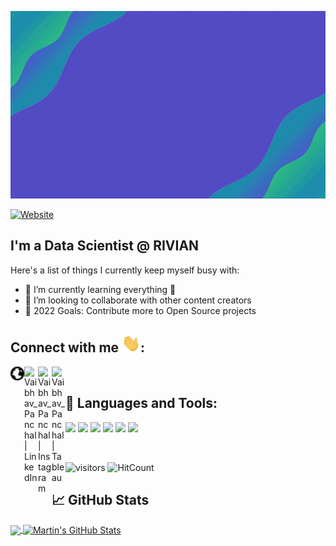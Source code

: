 <p align="center">
  <img width="600" height="300" src="Me.gif">
</p>

[![Website](https://img.shields.io/website?label=DS_Portfolio_Website&style=for-the-badge&url=https://vaibhav1595.github.io/Vaibhav_Portfolio/)](https://vaibhav1595.github.io/Vaibhav_Portfolio/)

## I'm a Data Scientist @ RIVIAN
Here's a list of things I currently keep myself busy with:
- 🌱 I’m currently learning everything 🤣
- 👯 I’m looking to collaborate with other content creators
- 🥅 2022 Goals: Contribute more to Open Source projects

## Connect with me <img src="wave.gif" width="30px">:

[<img align="left" alt="vaibhav1595.github.io/Vaibhav_Portfolio/" width="22px" src="https://raw.githubusercontent.com/iconic/open-iconic/master/svg/globe.svg" />][website]
[<img align="left" alt="Vaibhav_Panchal | LinkedIn" width="22px" src="https://cdn.jsdelivr.net/npm/simple-icons@v3/icons/linkedin.svg" />][linkedin]
[<img align="left" alt="Vaibhav_Panchal | Instagram" width="22px" src="https://cdn.jsdelivr.net/npm/simple-icons@v3/icons/instagram.svg" />][instagram]
[<img align="left" alt="Vaibhav_Panchal | Tableau" width="22px" src="https://cdn.jsdelivr.net/npm/simple-icons@3.11.0/icons/tableau.svg" />][Tableau]

<br />

## 🔧 Languages and Tools:

![](https://img.shields.io/badge/Code-Python-informational?style=flat&logo=python&logoColor=white&color=2bbc8a)
![](https://img.shields.io/badge/Shell-Bash-informational?style=flat&logo=gnu-bash&logoColor=white&color=2bbc8a)
![](https://img.shields.io/badge/Tools-Docker-informational?style=flat&logo=docker&logoColor=white&color=2bbc8a)
![](https://img.shields.io/badge/Code-Jupyter_Notebook-informational?style=flat&logo=jupyter&logoColor=white&color=2bbc8a)
![](https://img.shields.io/badge/Code-HTML-informational?style=flat&logo=HTML5&logoColor=white&color=2bbc8a)
![](https://img.shields.io/badge/Tools-Tableau-informational?style=flat&logo=tableau&logoColor=white&color=2bbc8a)

<br />

![visitors](https://visitor-badge.glitch.me/badge?page_id=vaibhav1595)
![HitCount](http://hits.dwyl.com/vaibhav1595/{project}.svg)

## &#x1f4c8; GitHub Stats

<a href="https://github.com/vaibhav1595/vaibhav1595">
  <img align="center" src="https://github-readme-stats.vercel.app/api/top-langs/?username=vaibhav1595&hide=java,html&title_color=ffffff&text_color=c9cacc&icon_color=2bbc8a&bg_color=1d1f21" />
</a>
<a href="https://github.com/vaibhav1595/vaibhav1595">
  <img align="center" src="https://github-readme-stats.vercel.app/api?username=vaibhav1595&show_icons=true&line_height=27&count_private=true&title_color=ffffff&text_color=c9cacc&icon_color=2bbc8a&bg_color=1d1f21" alt="Martin's GitHub Stats" />
</a>


[website]: https://vaibhav1595.github.io/Vaibhav_Portfolio/
[instagram]: https://www.instagram.com/pvaibhav1908/
[linkedin]: https://www.linkedin.com/in/vaibhav-panchal/
[Tableau]: https://public.tableau.com/profile/vp1519
